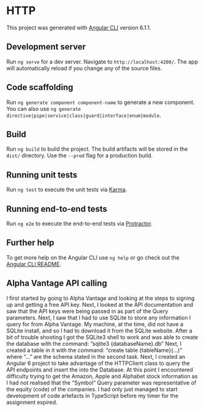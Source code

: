 # HTTP

This project was generated with [Angular CLI](https://github.com/angular/angular-cli) version 6.1.1.

## Development server

Run `ng serve` for a dev server. Navigate to `http://localhost:4200/`. The app will automatically reload if you change any of the source files.

## Code scaffolding

Run `ng generate component component-name` to generate a new component. You can also use `ng generate directive|pipe|service|class|guard|interface|enum|module`.

## Build

Run `ng build` to build the project. The build artifacts will be stored in the `dist/` directory. Use the `--prod` flag for a production build.

## Running unit tests

Run `ng test` to execute the unit tests via [Karma](https://karma-runner.github.io).

## Running end-to-end tests

Run `ng e2e` to execute the end-to-end tests via [Protractor](http://www.protractortest.org/).

## Further help

To get more help on the Angular CLI use `ng help` or go check out the [Angular CLI README](https://github.com/angular/angular-cli/blob/master/README.md).

## Alpha Vantage API calling
I first started by going to Alpha Vantage and looking at the steps to signing up and getting a free API key. Next, I looked at the API documentation and saw that the API keys were being passed in as part of the Query parameters. 
Next, I saw that I had to use SQLite to store any information I query for from Alpha Vantage. My machine, at the time, did not have a SQLite install, and so I had to download it from the SQLite website. After a bit of trouble shooting I got the SQLite3 shell to work and was able to create the database with the command:
 ”sqlite3 {databaseName}.db”
Next, I created a table in it with the command:
“create table {tableName}(…)” 
where “…” are the schema stated in the second task.
Next, I created an Angular 6 project to take advantage of the HTTPClient class to query the API endpoints and insert the into the Database.
At this point I encountered difficulty trying to get the Amazon, Apple and Alphabet stock information as I had not realised that the “Symbol“ Query parameter was representative of the equity (code) of the companies. I had only just managed to start development of code artefacts in TypeScript before my timer for the assignment expired. 

